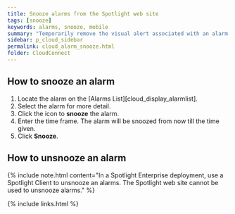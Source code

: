 ```yaml
---
title: Snooze alarms from the Spotlight web site
tags: [snooze]
keywords: alarms, snooze, mobile
summary: "Temporarily remove the visual alert associated with an alarm."
sidebar: p_cloud_sidebar
permalink: cloud_alarm_snooze.html
folder: CloudConnect
---
```


## How to snooze an alarm

1. Locate the alarm on the [Alarms List][cloud_display_alarmlist].
2. Select the alarm for more detail.
3. Click the icon to **snooze** the alarm.
4. Enter the time frame. The alarm will be snoozed from now till the time given.
5. Click **Snooze**.

## How to unsnooze an alarm

{% include note.html content="In a Spotlight Enterprise deployment, use a Spotlight Client to unsnooze an alarms. The Spotlight web site cannot be used to unsnooze alarms." %}


{% include links.html %}
